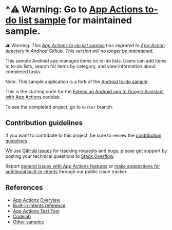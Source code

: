 # *:warning: Warning: Go to [App Actions to-do list sample](https://github.com/android/app-actions-samples/tree/main/common-biis) for maintained sample.

*:warning: Warning: This [App Actions to-do list sample](https://github.com/android/app-actions-samples/tree/main/common-biis) has migrated to [App-Action directory](https://github.com/android/app-actions-samples) in Andriod Github. This version will no longer be maintained.*

This sample Android app manages items on to-do lists. Users can add items to to-do lists, search for items by category, and view information about completed tasks.

Note: This sample application is a fork of the [Android to-do sample](https://github.com/android/architecture-samples).

This is the starting code for the [Extend an Android app to Google Assistant with App Actions](https://codelabs.developers.google.com/codelabs/appactions) codelab.

To see the completed project, go to `master` branch.


## Contribution guidelines

If you want to contribute to this project, be sure to review the
[contribution guidelines](CONTRIBUTING.md).

We use [GitHub issues](https://github.com/actions-on-google/appactions-common-biis-kotlin/issues) for
tracking requests and bugs, please get support by posting your technical questions to
[Stack Overflow](https://stackoverflow.com/questions/tagged/app-actions).

Report [general issues with App Actions features](https://issuetracker.google.com/issues/new?component=617864&template=1257475)
or [make suggestions for additional built-in intents](https://issuetracker.google.com/issues/new?component=617864&template=1261453)
through our public issue tracker.

## References

* [App Actions Overview](https://developers.google.com/assistant/app/overview)
* [Built-in Intents reference](https://developers.google.com/assistant/app/reference/built-in-intents/bii-index)
* [App Actions Test Tool](https://developers.google.com/assistant/app/test-tool)
* [Codelab](https://developers.google.com/assistant/app/codelabs)
* [Other samples](https://developers.google.com/assistant/app/samples)
